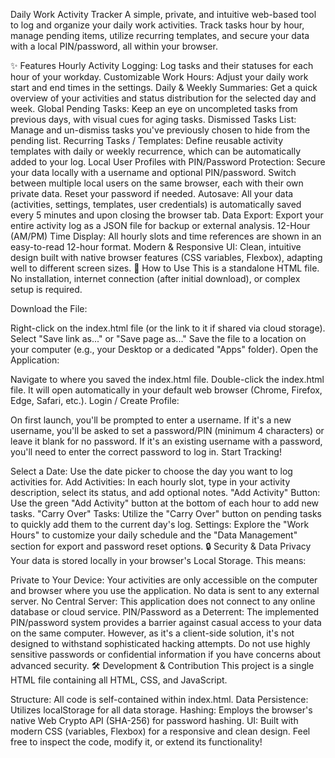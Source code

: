 Daily Work Activity Tracker
A simple, private, and intuitive web-based tool to log and organize your daily work activities. Track tasks hour by hour, manage pending items, utilize recurring templates, and secure your data with a local PIN/password, all within your browser.

✨ Features
Hourly Activity Logging: Log tasks and their statuses for each hour of your workday.
Customizable Work Hours: Adjust your daily work start and end times in the settings.
Daily & Weekly Summaries: Get a quick overview of your activities and status distribution for the selected day and week.
Global Pending Tasks: Keep an eye on uncompleted tasks from previous days, with visual cues for aging tasks.
Dismissed Tasks List: Manage and un-dismiss tasks you've previously chosen to hide from the pending list.
Recurring Tasks / Templates: Define reusable activity templates with daily or weekly recurrence, which can be automatically added to your log.
Local User Profiles with PIN/Password Protection:
Secure your data locally with a username and optional PIN/password.
Switch between multiple local users on the same browser, each with their own private data.
Reset your password if needed.
Autosave: All your data (activities, settings, templates, user credentials) is automatically saved every 5 minutes and upon closing the browser tab.
Data Export: Export your entire activity log as a JSON file for backup or external analysis.
12-Hour (AM/PM) Time Display: All hourly slots and time references are shown in an easy-to-read 12-hour format.
Modern & Responsive UI: Clean, intuitive design built with native browser features (CSS variables, Flexbox), adapting well to different screen sizes.
🚀 How to Use
This is a standalone HTML file. No installation, internet connection (after initial download), or complex setup is required.

Download the File:

Right-click on the index.html file (or the link to it if shared via cloud storage).
Select "Save link as..." or "Save page as..."
Save the file to a location on your computer (e.g., your Desktop or a dedicated "Apps" folder).
Open the Application:

Navigate to where you saved the index.html file.
Double-click the index.html file. It will open automatically in your default web browser (Chrome, Firefox, Edge, Safari, etc.).
Login / Create Profile:

On first launch, you'll be prompted to enter a username.
If it's a new username, you'll be asked to set a password/PIN (minimum 4 characters) or leave it blank for no password.
If it's an existing username with a password, you'll need to enter the correct password to log in.
Start Tracking!

Select a Date: Use the date picker to choose the day you want to log activities for.
Add Activities: In each hourly slot, type in your activity description, select its status, and add optional notes.
"Add Activity" Button: Use the green "Add Activity" button at the bottom of each hour to add new tasks.
"Carry Over" Tasks: Utilize the "Carry Over" button on pending tasks to quickly add them to the current day's log.
Settings: Explore the "Work Hours" to customize your daily schedule and the "Data Management" section for export and password reset options.
🔒 Security & Data Privacy
Your data is stored locally in your browser's Local Storage. This means:

Private to Your Device: Your activities are only accessible on the computer and browser where you use the application. No data is sent to any external server.
No Central Server: This application does not connect to any online database or cloud service.
PIN/Password as a Deterrent: The implemented PIN/password system provides a barrier against casual access to your data on the same computer. However, as it's a client-side solution, it's not designed to withstand sophisticated hacking attempts. Do not use highly sensitive passwords or confidential information if you have concerns about advanced security.
🛠️ Development & Contribution
This project is a single HTML file containing all HTML, CSS, and JavaScript.

Structure: All code is self-contained within index.html.
Data Persistence: Utilizes localStorage for all data storage.
Hashing: Employs the browser's native Web Crypto API (SHA-256) for password hashing.
UI: Built with modern CSS (variables, Flexbox) for a responsive and clean design.
Feel free to inspect the code, modify it, or extend its functionality!
